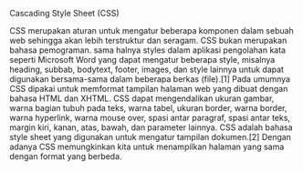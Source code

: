 Cascading Style Sheet (CSS) 

CSS merupakan aturan untuk mengatur beberapa komponen dalam sebuah web sehingga akan lebih terstruktur dan seragam. CSS bukan merupakan bahasa pemograman. sama halnya styles dalam aplikasi pengolahan kata seperti Microsoft Word yang dapat mengatur beberapa style, misalnya heading, subbab, bodytext, footer, images, dan style lainnya untuk dapat digunakan bersama-sama dalam beberapa berkas (file).[1] Pada umumnya CSS dipakai untuk memformat tampilan halaman web yang dibuat dengan bahasa HTML dan XHTML. CSS dapat mengendalikan ukuran gambar, warna bagian tubuh pada teks, warna tabel, ukuran border, warna border, warna hyperlink, warna mouse over, spasi antar paragraf, spasi antar teks, margin kiri, kanan, atas, bawah, dan parameter lainnya. CSS adalah bahasa style sheet yang digunakan untuk mengatur tampilan dokumen.[2] Dengan adanya CSS memungkinkan kita untuk menampilkan halaman yang sama dengan format yang berbeda.